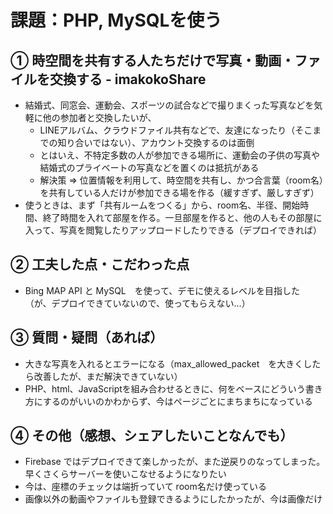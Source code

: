# 課題：PHP, MySQLを使う

## ① 時空間を共有する人たちだけで写真・動画・ファイルを交換する - imakokoShare
- 結婚式、同窓会、運動会、スポーツの試合などで撮りまくった写真などを気軽に他の参加者と交換したいが、
  - LINEアルバム、クラウドファイル共有などで、友達になったり（そこまでの知り合いではない）、アカウント交換するのは面倒
  - とはいえ、不特定多数の人が参加できる場所に、運動会の子供の写真や結婚式のプライベートの写真などを置くのは抵抗がある
  - 解決策 ⇒ 位置情報を利用して、時空間を共有し、かつ合言葉（room名）を共有している人だけが参加できる場を作る（緩すぎず、厳しすぎず）
- 使うときは、まず「共有ルームをつくる」から、room名、半径、開始時間、終了時間を入れて部屋を作る。一旦部屋を作ると、他の人もその部屋に入って、写真を閲覧したりアップロードしたりできる（デプロイできれば）

## ② 工夫した点・こだわった点
- Bing MAP API と MySQL　を使って、デモに使えるレベルを目指した（が、デプロイできていないので、使ってもらえない…）

## ③ 質問・疑問（あれば）
- 大きな写真を入れるとエラーになる（max_allowed_packet　を大きくしたら改善したが、まだ解決できていない）
- PHP、html、JavaScriptを組み合わせるときに、何をベースにどういう書き方にするのがいいのかわからず、今はページごとにまちまちになっている
  
## ④ その他（感想、シェアしたいことなんでも）
- Firebase ではデプロイできて楽しかったが、また逆戻りのなってしまった。早くさくらサーバーを使いこなせるようになりたい
- 今は、座標のチェックは端折っていて room名だけ使っている
- 画像以外の動画やファイルも登録できるようにしたかったが、今は画像だけ
